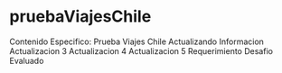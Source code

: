 # pruebaViajesChile
Contenido Especifico: Prueba Viajes Chile
Actualizando Informacion
Actualizacion 3
Actualizacion 4
Actualizacion 5
Requerimiento Desafio Evaluado


